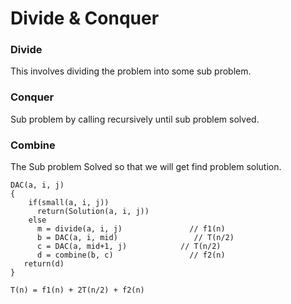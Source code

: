 # Divide & Conquer

### Divide 
This involves dividing the problem into some sub problem.

### Conquer
Sub problem by calling recursively until sub problem solved.

### Combine
The Sub problem Solved so that we will get find problem solution.

```
DAC(a, i, j)
{
    if(small(a, i, j))
      return(Solution(a, i, j))
    else 
      m = divide(a, i, j)               // f1(n)
      b = DAC(a, i, mid)                 // T(n/2)
      c = DAC(a, mid+1, j)            // T(n/2)
      d = combine(b, c)                 // f2(n)
   return(d)
}

T(n) = f1(n) + 2T(n/2) + f2(n)
```